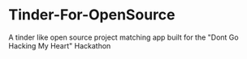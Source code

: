 # Tinder-For-OpenSource
A tinder like open source project matching app built for the "Dont Go Hacking My Heart" Hackathon
